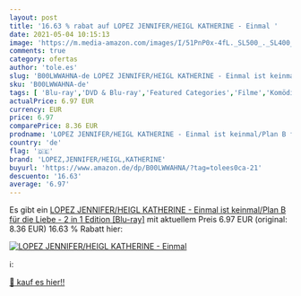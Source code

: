 ```yaml
---
layout: post
title: '16.63 % rabat auf LOPEZ JENNIFER/HEIGL KATHERINE - Einmal '
date: 2021-05-04 10:15:13
image: 'https://m.media-amazon.com/images/I/51PnP0x-4fL._SL500_._SL400_.jpg'
comments: true
category: ofertas
author: 'tole.es'
slug: 'B00LWWAHNA-de LOPEZ JENNIFER/HEIGL KATHERINE - Einmal ist keinmal/Plan B...'
sku: 'B00LWWAHNA-de'
tags: [ 'Blu-ray','DVD & Blu-ray','Featured Categories','Filme','Komödie & Unterhaltung','Krimi','Romantik','Thriller','lopez,jennifer/heigl,katherine', ]
actualPrice: 6.97 EUR
currency: EUR
price: 6.97
comparePrice: 8.36 EUR
prodname: 'LOPEZ JENNIFER/HEIGL KATHERINE - Einmal ist keinmal/Plan B für die Liebe - 2 in 1 Edition [Blu-ray]'
country: 'de'
flag: '🇩🇪'
brand: 'LOPEZ,JENNIFER/HEIGL,KATHERINE'
buyurl: 'https://www.amazon.de/dp/B00LWWAHNA/?tag=tolees0ca-21'
descuento: '16.63'
average: '6.97'
---
```


Es gibt ein [LOPEZ JENNIFER/HEIGL KATHERINE - Einmal ist keinmal/Plan B für die Liebe - 2 in 1 Edition [Blu-ray]](https://www.amazon.de/dp/B00LWWAHNA/?tag=tolees0ca-21) mit aktuellem Preis 6.97 EUR (original: 8.36 EUR) 16.63 % Rabatt hier:

[![LOPEZ JENNIFER/HEIGL KATHERINE - Einmal ](https://m.media-amazon.com/images/I/51PnP0x-4fL._SL500_._SL400_.jpg)](https://www.amazon.de/dp/B00LWWAHNA/?tag=tolees0ca-21)

ℹ️:


[🛒 kauf es hier!!](https://www.amazon.de/dp/B00LWWAHNA/?tag=tolees0ca-21)
